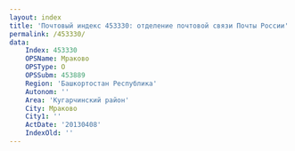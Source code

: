 ```yaml
---
layout: index
title: 'Почтовый индекс 453330: отделение почтовой связи Почты России'
permalink: /453330/
data:
    Index: 453330
    OPSName: Мраково
    OPSType: О
    OPSSubm: 453889
    Region: 'Башкортостан Республика'
    Autonom: ''
    Area: 'Кугарчинский район'
    City: Мраково
    City1: ''
    ActDate: '20130408'
    IndexOld: ''
---
```

